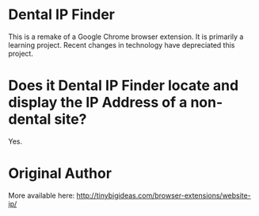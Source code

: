 Dental IP Finder
=========

This is a remake of a Google Chrome browser extension. It is primarily a learning project. Recent changes in
technology have depreciated this project.

Does it Dental IP Finder locate and display the IP Address of a non-dental site?
=========

Yes.

Original Author
=========

More available here: http://tinybigideas.com/browser-extensions/website-ip/